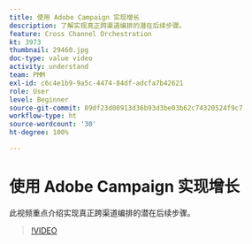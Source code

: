 ```yaml
---
title: 使用 Adobe Campaign 实现增长
description: 了解实现真正跨渠道编排的潜在后续步骤。
feature: Cross Channel Orchestration
kt: 3973
thumbnail: 29460.jpg
doc-type: value video
activity: understand
team: PMM
exl-id: c6c4e1b9-9a5c-4474-84df-adcfa7b42621
role: User
level: Beginner
source-git-commit: 89df23d00913d36b93d3be03b62c74320524f9c7
workflow-type: ht
source-wordcount: '30'
ht-degree: 100%

---
```


# 使用 Adobe Campaign 实现增长

此视频重点介绍实现真正跨渠道编排的潜在后续步骤。

>[!VIDEO](https://video.tv.adobe.com/v/29460?quality=12&learn=on)
